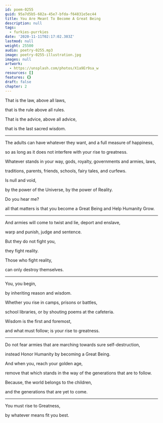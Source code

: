 ```yaml
---
id: poem-0255
guid: 95a7d5b5-682a-45e7-bfda-f64831e5ec44
title: You Are Meant To Become A Great Being
description: null
tags:
  - furkies-purrkies
date: '2020-11-11T02:17:02.303Z'
lastmod: null
weight: 25500
audio: poetry-0255.mp3
image: poetry-0255-illustration.jpg
images: null
artwork:
  - https://unsplash.com/photos/X1a9Er9sa_w
resources: []
features: {}
draft: false
chapter: 2
---
```


That is the law, above all laws,

that is the rule above all rules.

That is the advice, above all advice,

that is the last sacred wisdom.

---

The adults can have whatever they want, and a full measure of happiness,

so as long as it does not interfere with your rise to greatness.

Whatever stands in your way, gods, royalty, governments and armies, laws,

traditions, parents, friends, schools, fairy tales, and curfews.

Is null and void,

by the power of the Universe, by the power of Reality.

Do you hear me?

all that matters is that you become a Great Being and Help Humanity Grow.

---

And armies will come to twist and lie, deport and enslave,

warp and punish, judge and sentence.

But they do not fight you,

they fight reality.

Those who fight reality,

can only destroy themselves.

---

You, you begin,

by inheriting reason and wisdom.

Whether you rise in camps, prisons or battles,

school libraries, or by shouting poems at the cafeteria.

Wisdom is the first and foremost,

and what must follow; is your rise to greatness.

---

Do not fear armies that are marching towards sure self-destruction,

instead Honor Humanity by becoming a Great Being.

And when you, reach your golden age,

remove that which stands in the way of the generations that are to follow.

Because, the world belongs to the children,

and the generations that are yet to come.

---

You must rise to Greatness,

by whatever means fit you best.
